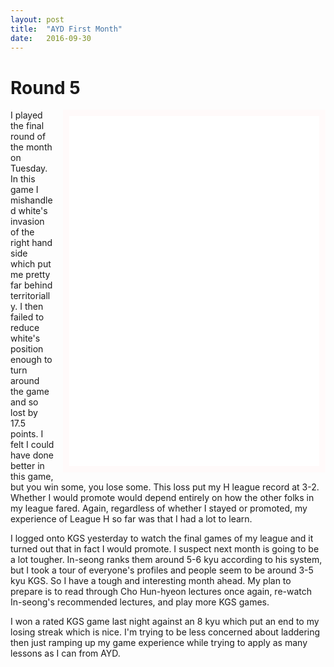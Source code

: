 ```yaml
---
layout: post
title:  "AYD First Month"
date:   2016-09-30
---
```


# Round 5

<iframe id="gokibitz-VJsZ54Ua-" src="//gokibitz.com/kifu/VJsZ54Ua-" style="float: right; margin-left: 1em; width: 400px; min-height:
560px; display: block; border: 10px solid snow;"></iframe> <script src="//gokibitz.com/embed/VJsZ54Ua-"></script>

I played the final round of the month on Tuesday. In this game I
mishandled white's invasion of the right hand side which put me pretty
far behind territorially. I then failed to reduce white's position enough
to turn around the game and so lost by 17.5 points. I felt I could have done
better in this game, but you win some, you lose some. This loss put my
H league record at 3-2. Whether I would promote would depend entirely on how
the other folks in my league fared. Again, regardless of whether I stayed or
promoted, my experience of League H so far was that I had a lot to
learn.

I logged onto KGS yesterday to watch the final games of my league and
it turned out that in fact I would promote. I suspect next month is
going to be a lot tougher. In-seong ranks them around 5-6 kyu
according to his system, but I took a tour of everyone's profiles and
people seem to be around 3-5 kyu KGS. So I have a tough and
interesting month ahead. My plan to prepare is to read through Cho
Hun-hyeon lectures once again, re-watch In-seong's recommended
lectures, and play more KGS games.

I won a rated KGS game last night against an 8 kyu which put an end to
my losing streak which is nice. I'm trying to be less concerned about
laddering then just ramping up my game experience while trying to
apply as many lessons as I can from AYD.
